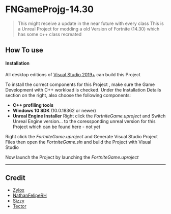 # FNGameProjg-14.30
> This might receive a update in the near future with every class
> This is a Unreal Project for modding a old Version of Fortnite (14.30) which has some c++ class recreated

## How To use

#### Installation

All desktop editions of [Visual Studio 2019+]((http://www.visualstudio.com/products/visual-studio-community-vs)) can build this Project

To install the correct components for this Project , make sure the Game Development with C++ workload is checked. Under the Installation Details section on the right, also choose the following components:
-   **C++ profiling tools**
-   **Windows 10 SDK** (10.0.18362 or newer)
-   **Unreal Engine Installer**
Right click the *FortniteGame.uproject* and Switch Unreal Engine version... to the coressponding unreal version for this Project which can be found here - not yet

Right click the *FortniteGame.uproject* and Generate Visual Studio Project Files then open the *FortniteGame.sln* and build the Project with Visual Studio

Now launch the Project by launching the *FortniteGame.uproject*

---
## Credit

- [Zylox](https://twitter.com/zyloxmods)
- [NathanFelipeRH](https://twitter.com/NathanFelipeRH)
- [Sizzy](https://twitter.com/mgSizzy)
- [Tector](https://twitter.com/tectow)
